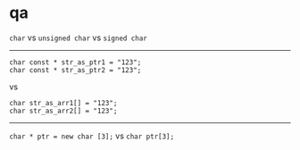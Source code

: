 # qa

`char` vs `unsigned char` vs `signed char`
***
```
char const * str_as_ptr1 = "123";
char const * str_as_ptr2 = "123";
``` 
vs 
```
char str_as_arr1[] = "123";
char str_as_arr2[] = "123";
```
***
`char * ptr = new char [3];` vs `char ptr[3];`
